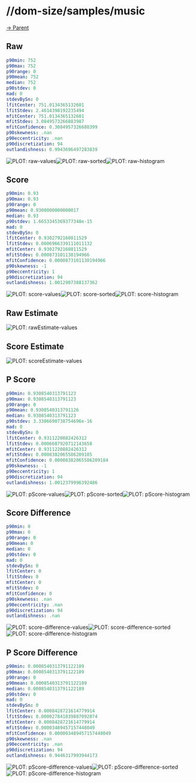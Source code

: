 
# //dom-size/samples/music

[→ Parent](../..)


## Raw


```yaml
p90min: 752
p90max: 752
p90range: 0
p90mean: 752
median: 752
p90stdev: 0
mad: 0
stdevBySn: 0
lfitCenter: 751.0134365132601
lfitStdev: 2.4614398192235494
mfitCenter: 751.0134365132601
mfitStdev: 3.0849573266883987
mfitConfidence: 0.3084957326688399
p90skewness: .nan
p90eccentricity: .nan
p90discretization: 94
outlandishness: 0.9943696497283839

```

![PLOT: raw-values](./raw/values.svg)![PLOT: raw-sorted](./raw/sorted.svg)![PLOT: raw-histogram](./raw/histogram.svg)
## Score


```yaml
p90min: 0.93
p90max: 0.93
p90range: 0
p90mean: 0.9300000000000017
median: 0.93
p90stdev: 1.6653345369377348e-15
mad: 0
stdevBySn: 0
lfitCenter: 0.9302792160811529
lfitStdev: 0.0006966339111011132
mfitCenter: 0.9302792160811529
mfitStdev: 0.000873101130194966
mfitConfidence: 0.0000873101130194966
p90skewness: -1
p90eccentricity: 1
p90discretization: 94
outlandishness: 1.0012907388137362

```

![PLOT: score-values](./score/values.svg)![PLOT: score-sorted](./score/sorted.svg)![PLOT: score-histogram](./score/histogram.svg)
## Raw Estimate

![PLOT: rawEstimate-values](./rawEstimate/values.svg)
## Score Estimate

![PLOT: scoreEstimate-values](./scoreEstimate/values.svg)
## P Score


```yaml
p90min: 0.9308540313791123
p90max: 0.9308540313791123
p90range: 0
p90mean: 0.9308540313791126
median: 0.9308540313791123
p90stdev: 3.3306690738754696e-16
mad: 0
stdevBySn: 0
lfitCenter: 0.9311220882426312
lfitStdev: 0.0006687920712143658
mfitCenter: 0.9311220882426312
mfitStdev: 0.0008382065586209185
mfitConfidence: 0.00008382065586209184
p90skewness: -1
p90eccentricity: 1
p90discretization: 94
outlandishness: 1.0012379996392486

```

![PLOT: pScore-values](./pScore/values.svg)![PLOT: pScore-sorted](./pScore/sorted.svg)![PLOT: pScore-histogram](./pScore/histogram.svg)
## Score Difference


```yaml
p90min: 0
p90max: 0
p90range: 0
p90mean: 0
median: 0
p90stdev: 0
mad: 0
stdevBySn: 0
lfitCenter: 0
lfitStdev: 0
mfitCenter: 0
mfitStdev: 0
mfitConfidence: 0
p90skewness: .nan
p90eccentricity: .nan
p90discretization: 94
outlandishness: .nan

```

![PLOT: score-difference-values](./score-difference/values.svg)![PLOT: score-difference-sorted](./score-difference/sorted.svg)![PLOT: score-difference-histogram](./score-difference/histogram.svg)
## P Score Difference


```yaml
p90min: 0.0008540313791122189
p90max: 0.0008540313791122189
p90range: 0
p90mean: 0.0008540313791122189
median: 0.0008540313791122189
p90stdev: 0
mad: 0
stdevBySn: 0
lfitCenter: 0.0008428721614779914
lfitStdev: 0.000027841839887092874
mfitCenter: 0.0008428721614779914
mfitStdev: 0.00003489457157448049
mfitConfidence: 0.000003489457157448049
p90skewness: .nan
p90eccentricity: .nan
p90discretization: 94
outlandishness: 0.9446317993944173

```

![PLOT: pScore-difference-values](./pScore-difference/values.svg)![PLOT: pScore-difference-sorted](./pScore-difference/sorted.svg)![PLOT: pScore-difference-histogram](./pScore-difference/histogram.svg)